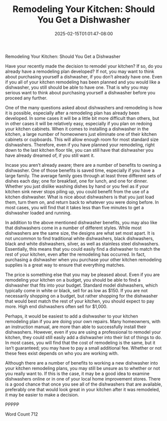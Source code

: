 ﻿---
title: "Remodeling Your Kitchen:  Should You Get a Dishwasher"
date: 2025-02-15T01:01:47-08:00
description: "Kitchen Remodeling Tips for Web Success"
featured_image: "/images/Kitchen Remodeling.jpg"
tags: ["Kitchen Remodeling"]
---

Remodeling Your Kitchen:  Should You Get a Dishwasher

Have your recently made the decision to remodel your kitchen?  If so, do you already have a remodeling plan developed? If not, you may want to think about purchasing yourself a dishwasher, if you don’t already have one.  Even if you all of your kitchen remodeling has been planned and you would like a dishwasher, you still should be able to have one.  That is why you may serious want to think about purchasing yourself a dishwasher before you proceed any further. 

One of the many questions asked about dishwashers and remodeling is how it is possible, especially after a remodeling plan has already been developed.  In some cases it will be a little bit more difficult than others, but in other cases it will be relatively easy, especially if you plan on redoing your kitchen cabinets.  When it comes to installing a dishwasher in the kitchen, a large number of homeowners just eliminate one of their kitchen cabinets or cupboards. This will allow enough room for most standard size dishwashers.  Therefore, even if you have planned your remodeling, right down to the last kitchen floor tile, you can still have that dishwasher you have already dreamed of, if you still want it.

Incase you aren’t already aware; there are a number of benefits to owning a dishwasher.  One of those benefits is saved time, especially if you have a large family.  The average family goes through at least three different sets of dishes each day; one for breakfast, one for lunch, and one for dinner. Whether you just dislike washing dishes by hand or you feel as if your kitchen sink never stops piling up, you could benefit from the use of a kitchen dishwasher.  What is nice about dishwashers is that you just load them, turn them on, and return back to whatever you were doing before.  In most cases, you will find that it takes less than five minutes to get a dishwasher loaded and running.

In addition to the above mentioned dishwasher benefits, you may also like that dishwashers come in a number of different styles.  While most dishwashers are the same size, the designs are what set most apart.  It is not uncommon to find traditional white dishwashers, black dishwashers, black and white dishwashers, silver, as well as stainless steel dishwashers. Essentially, this means that you could easily find a dishwasher to match the rest of your kitchen, even after the remodeling has occurred.  In fact, purchasing a dishwasher when you purchase your other kitchen remodeling supplies is a great way to ensure that everything matches.

The price is something else that you may be pleased about.  Even if you are remodeling your kitchen on a budget, you should be able to find a dishwasher that fits into your budget. Standard model dishwashers, which typically come in white or black, sell for as low as $150.  If you are not necessarily shopping on a budget, but rather shopping for the dishwasher that would best match the rest of your kitchen, you should expect to pay more.  High end dishwashers often sell for $1,000.  

Perhaps, it would be easiest to add a dishwasher to your kitchen remodeling plan if you are doing your own repairs.  Many homeowners, with an instruction manual, are more than able to successfully install their dishwashers.  However, even if you are using a professional to remodel your kitchen, they could still easily add a dishwasher into their list of things to do. In most cases, you will find that the cost of remodeling is the same, but it isn’t guaranteed; you may have to pay a small additional fee.  Whether or not these fees exist depends on who you are working with.

Although there are a number of benefits to working a new dishwasher into your kitchen remodeling plans, you may still be unsure as to whether or not you really want to.  If this is the case, it may be a good idea to examine dishwashers online or in one of your local home improvement stores. There is a good chance that once you see all of the dishwashers that are available, preferably one that would look great in your kitchen after it was remodeled, it may be easier to make a decision.

PPPPP

Word Count 712

